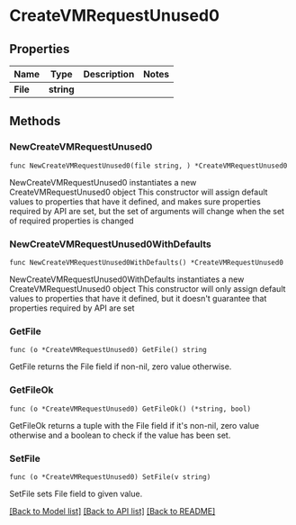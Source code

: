 # CreateVMRequestUnused0

## Properties

Name | Type | Description | Notes
------------ | ------------- | ------------- | -------------
**File** | **string** |  | 

## Methods

### NewCreateVMRequestUnused0

`func NewCreateVMRequestUnused0(file string, ) *CreateVMRequestUnused0`

NewCreateVMRequestUnused0 instantiates a new CreateVMRequestUnused0 object
This constructor will assign default values to properties that have it defined,
and makes sure properties required by API are set, but the set of arguments
will change when the set of required properties is changed

### NewCreateVMRequestUnused0WithDefaults

`func NewCreateVMRequestUnused0WithDefaults() *CreateVMRequestUnused0`

NewCreateVMRequestUnused0WithDefaults instantiates a new CreateVMRequestUnused0 object
This constructor will only assign default values to properties that have it defined,
but it doesn't guarantee that properties required by API are set

### GetFile

`func (o *CreateVMRequestUnused0) GetFile() string`

GetFile returns the File field if non-nil, zero value otherwise.

### GetFileOk

`func (o *CreateVMRequestUnused0) GetFileOk() (*string, bool)`

GetFileOk returns a tuple with the File field if it's non-nil, zero value otherwise
and a boolean to check if the value has been set.

### SetFile

`func (o *CreateVMRequestUnused0) SetFile(v string)`

SetFile sets File field to given value.



[[Back to Model list]](../README.md#documentation-for-models) [[Back to API list]](../README.md#documentation-for-api-endpoints) [[Back to README]](../README.md)



